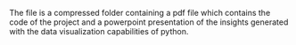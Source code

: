 The file is a compressed folder containing a pdf file which contains the code of the project and a powerpoint presentation of the insights generated with the data visualization capabilities of python.
